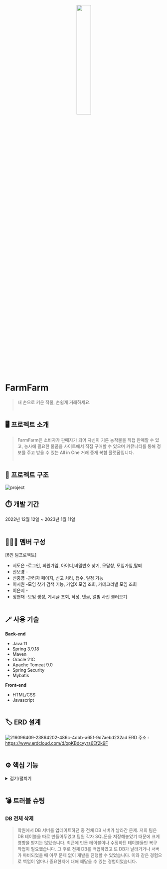 <p align="center"><img width="30%" src="https://user-images.githubusercontent.com/110653581/211257489-34757022-4c71-443f-afe7-94d240788288.png"/></p>

# FarmFarm
> 내 손으로 키운 작물, 손쉽게 거래하세요.<br><br>
## 🖥️ 프로젝트 소개
> FarmFarm은 소비자가 판매자가 되어 자신이 기른 농작물을 직접 판매할 수 있고,
농사에 필요한 물품을 사이트에서 직접 구매할 수 있으며 커뮤니티를 통해 정보를 주고 받을 수 있는 All in One 거래 중개 복합 플랫폼입니다.
<br><br>

## 🔗 프로젝트 구조<br>
![project](https://user-images.githubusercontent.com/110653581/223979355-d3890851-f2db-4714-810d-79bc305bc26e.png)
<br>
## ⏱️ 개발 기간
2022년 12월 12일 ~ 2023년 1월 11일<br><br>
## 🧑‍🤝‍🧑 멤버 구성
[6인 팀프로젝트]<br>
- 서도은 -로그인, 회원가입, 아이디,비밀번호 찾기, 모달창, 모임가입,탈퇴
- 신보경 -
- 신충영 -관리자 페이지, 신고 처리, 접수, 일정 기능 
- 이시원 -모임 찾기 검색 기능, 가입X 모임 조회, 카테고리별 모임 조회
- 이은지 -
- 정현재 -모임 생성, 게시글 조회, 작성, 댓글, 앨범 사진 불러오기<br><br>
## 🪄 사용 기술
**Back-end**
- Java 11
- Spring 3.9.18
- Maven
- Oracle 21C
- Apache Tomcat 9.0
- Spring Security
- Mybatis

**Front-end**
- HTML/CSS
- Javascript<br><br>
## 🏷️ ERD 설계
![216096409-23864202-486c-4dbb-a65f-9d7aebd232ad](https://user-images.githubusercontent.com/110653581/224001299-497bd7d9-0440-47d5-bd3d-0bf1c83c57dc.png)
ERD 주소 : https://www.erdcloud.com/d/xpKBdcyyrs6Ef2k9F<br><br>
## ⚙️ 핵심 기능
<details markdown="1">
<summary>접기/펼치기</summary>

### 1. 모임 찾기 페이지<br>
<img width="50%" src="https://user-images.githubusercontent.com/110653581/223965275-a06bc621-d33a-4f99-a003-0a4c7d38c096.png"/>
<br>
<br>

### 1-1. 카테고리 별 모임<br>
<img width="50%" src="https://user-images.githubusercontent.com/110653581/223965549-2f7e511a-0e05-444c-94ee-063351748889.png"/><br>
- 원하는 카테고리 선택 시 해당 카테고리 모임 추천 페이지로 이동<br>
- 가나다 순으로 조회<br>
- 코드
  - [Controller](https://github.com/97siwon/bondProject/blob/f14332b1052756e5bb7b00ac9d012269103a4910/Bond/src/main/java/kh/semi/project/member/controller/findBondController.java#L36)

### 1-2. 모임 검색<br>
<img width="50%" src="https://user-images.githubusercontent.com/110653581/223965575-5e9dee7e-042e-4c7a-86fa-1b85acfee249.png"/><br>
- 본드 이름, 소개글이 포함된 단어 검색 시 검색 결과 화면으로 이동<br>
- 코드
  - [Controller](https://github.com/97siwon/bondProject/blob/main/Bond/src/main/java/kh/semi/project/member/controller/SearchController.java#L29)
  - [Sevice](https://github.com/97siwon/bondProject/blob/main/Bond/src/main/java/kh/semi/project/member/model/service/SearchServiceImpl.java#L20)
<br>
</details>
<br>
<h2>💣 트러블 슈팅</h2>
<h3> DB 전체 삭제</h3>
<blockquote> 학원에서 DB 서버를 업데이트하던 중 전체 DB 서버가 날라간 문제.
저희 팀은 DB 테이블을 따로 만들어두었고 팀원 각자 SQL문을 저장해놓았기 때문에 크게 영향을 받지는 않았습니다.
최근에 만든 테이블이나 수정하던 테이블들만 복구 작업이 필요했습니다.
그 후로 전체 DB를 백업하였고 또 DB가 날라가거나 서버가 마비되었을 때 아무 문제 없이 개발을 진행할 수 있었습니다.
이와 같은 경험으로 백업이 얼마나 중요한지에 대해 깨달을 수 있는 경험이었습니다.
</blockquote>

